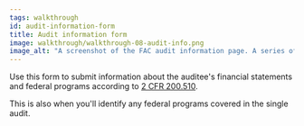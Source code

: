 ```yaml
---
tags: walkthrough
id: audit-information-form
title: Audit information form
image: walkthrough/walkthrough-08-audit-info.png
image_alt: "A screenshot of the FAC audit information page. A series of questions determines details on the audit. The two sections are labeled 'Financial statements' and 'Federal programs'."
---
```


Use this form to submit information about the auditee's financial statements and federal programs according to [2 CFR 200.510](https://www.ecfr.gov/current/title-2/section-200.510).

This is also when you'll identify any federal programs covered in the single audit.
